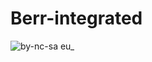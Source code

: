 # Berr-integrated


![by-nc-sa eu_](https://github.com/DamsPoix/Berr-integrated/assets/91134895/899dfee6-1de0-4c14-a91d-e1bcad171fb4)
